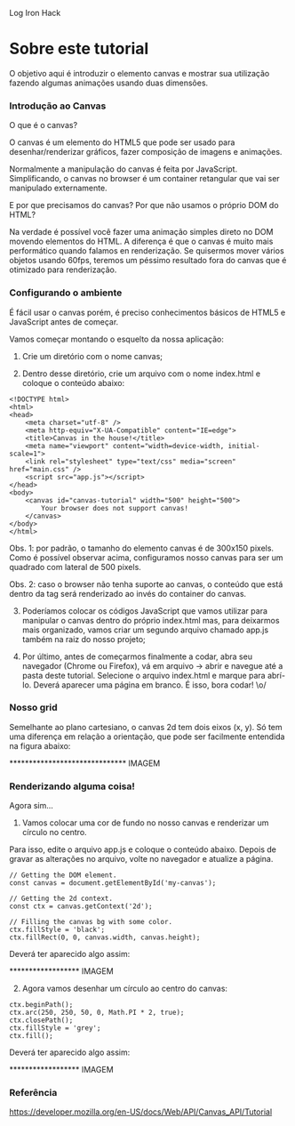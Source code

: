 
Log Iron Hack

# Sobre este tutorial

O objetivo aqui é introduzir o elemento canvas e mostrar sua utilização fazendo algumas animações usando duas dimensões.

### Introdução ao Canvas

O que é o canvas?

O canvas é um elemento do HTML5 que pode ser usado para desenhar/renderizar gráficos, fazer composição de imagens e animações.

Normalmente a manipulação do canvas é feita por JavaScript. Simplificando, o canvas no browser é um container retangular que vai ser manipulado externamente.

E por que precisamos do canvas? Por que não usamos o próprio DOM do HTML?

Na verdade é possível você fazer uma animação simples direto no DOM movendo elementos do HTML. A diferença é que o canvas é muito mais performático quando falamos en renderização. Se quisermos mover vários objetos usando 60fps, teremos um péssimo resultado fora do canvas que é otimizado para renderização.

### Configurando o ambiente

É fácil usar o canvas porém, é preciso conhecimentos básicos de HTML5 e JavaScript antes de começar.

Vamos começar montando o esquelto da nossa aplicação:

1. Crie um diretório com o nome canvas;

2. Dentro desse diretório, crie um arquivo com o nome index.html e coloque o conteúdo abaixo:

```
<!DOCTYPE html>
<html>
<head>
    <meta charset="utf-8" />
    <meta http-equiv="X-UA-Compatible" content="IE=edge">
    <title>Canvas in the house!</title>
    <meta name="viewport" content="width=device-width, initial-scale=1">
    <link rel="stylesheet" type="text/css" media="screen" href="main.css" />
    <script src="app.js"></script>
</head>
<body>
    <canvas id="canvas-tutorial" width="500" height="500">
        Your browser does not support canvas!
    </canvas>
</body>
</html>
```

Obs. 1: por padrão, o tamanho do elemento canvas é de 300x150 pixels. Como é possível observar acima, configuramos nosso canvas para ser um quadrado com lateral de 500 pixels.

Obs. 2: caso o browser não tenha suporte ao canvas, o conteúdo que está dentro da tag será renderizado ao invés do container do canvas.

3. Poderíamos colocar os códigos JavaScript que vamos utilizar para manipular o canvas dentro do próprio index.html mas, para deixarmos mais organizado, vamos criar um segundo arquivo chamado app.js também na raiz do nosso projeto;

4. Por último, antes de começarmos finalmente a codar, abra seu navegador (Chrome ou Firefox), vá em arquivo -> abrir e navegue até a pasta deste tutorial. Selecione o arquivo index.html e marque para abrí-lo. Deverá aparecer uma página em branco. É isso, bora codar! \o/

### Nosso grid

Semelhante ao plano cartesiano, o canvas 2d tem dois eixos (x, y). Só tem uma diferença em relação a orientação, que pode ser facilmente entendida na figura abaixo:

****************************** IMAGEM

### Renderizando alguma coisa!

Agora sim...

1. Vamos colocar uma cor de fundo no nosso canvas e renderizar um círculo no centro.

Para isso, edite o arquivo app.js e coloque o conteúdo abaixo. Depois de gravar as alterações no arquivo, volte no navegador e atualize a página.

```
// Getting the DOM element.
const canvas = document.getElementById('my-canvas');

// Getting the 2d context.
const ctx = canvas.getContext('2d');

// Filling the canvas bg with some color.
ctx.fillStyle = 'black';
ctx.fillRect(0, 0, canvas.width, canvas.height);

```

Deverá ter aparecido algo assim:

****************** IMAGEM

2. Agora vamos desenhar um círculo ao centro do canvas:

```
ctx.beginPath();
ctx.arc(250, 250, 50, 0, Math.PI * 2, true);
ctx.closePath();
ctx.fillStyle = 'grey';
ctx.fill();
```

Deverá ter aparecido algo assim:

****************** IMAGEM


### Referência

https://developer.mozilla.org/en-US/docs/Web/API/Canvas_API/Tutorial
